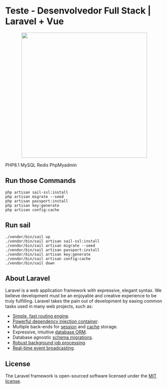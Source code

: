 # Teste - Desenvolvedor Full Stack | Laravel + Vue 

<p align="center"><a href="https://laravel.com" target="_blank"><img src="https://raw.githubusercontent.com/laravel/art/master/logo-lockup/5%20SVG/2%20CMYK/1%20Full%20Color/laravel-logolockup-cmyk-red.svg" width="400"></a></p>

PHP8.1
MySQL
Redis
PhpMyadmin

## Run those Commands
    php artisan sail-ssl:install
    php artisan migrate --seed
    php artisan passport:install
    php artisan key:generate
    php artisan config:cache

## Run sail
    ./vendor/bin/sail up  
    ./vendor/bin/sail artisan sail-ssl:install
    ./vendor/bin/sail artisan migrate --seed
    ./vendor/bin/sail artisan passport:install
    ./vendor/bin/sail artisan key:generate
    ./vendor/bin/sail artisan config:cache
    ./vendor/bin/sail down

## About Laravel

Laravel is a web application framework with expressive, elegant syntax. We believe development must be an enjoyable and creative experience to be truly fulfilling. Laravel takes the pain out of development by easing common tasks used in many web projects, such as:

- [Simple, fast routing engine](https://laravel.com/docs/routing).
- [Powerful dependency injection container](https://laravel.com/docs/container).
- Multiple back-ends for [session](https://laravel.com/docs/session) and [cache](https://laravel.com/docs/cache) storage.
- Expressive, intuitive [database ORM](https://laravel.com/docs/eloquent).
- Database agnostic [schema migrations](https://laravel.com/docs/migrations).
- [Robust background job processing](https://laravel.com/docs/queues).
- [Real-time event broadcasting](https://laravel.com/docs/broadcasting).

## License

The Laravel framework is open-sourced software licensed under the [MIT license](https://opensource.org/licenses/MIT).
